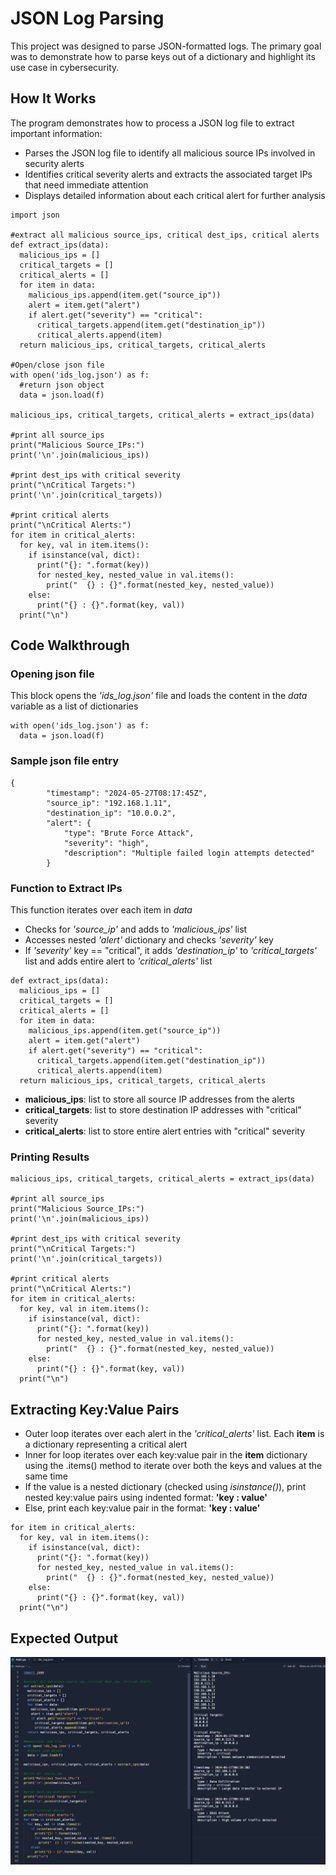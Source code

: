 # JSON Log Parsing
This project was designed to parse JSON-formatted logs. The primary goal was to demonstrate how to parse keys out of a dictionary and highlight its use case in cybersecurity. 

## How It Works
The program demonstrates how to process a JSON log file to extract important information:
- Parses the JSON log file to identify all malicious source IPs involved in security alerts
- Identifies critical severity alerts and extracts the associated target IPs that need immediate attention
- Displays detailed information about each critical alert for further analysis
```
import json

#extract all malicious source_ips, critical dest_ips, critical alerts
def extract_ips(data):
  malicious_ips = []
  critical_targets = []
  critical_alerts = []
  for item in data:
    malicious_ips.append(item.get("source_ip"))
    alert = item.get("alert")
    if alert.get("severity") == "critical":
      critical_targets.append(item.get("destination_ip"))
      critical_alerts.append(item)
  return malicious_ips, critical_targets, critical_alerts
  
#Open/close json file
with open('ids_log.json') as f:
  #return json object 
  data = json.load(f)

malicious_ips, critical_targets, critical_alerts = extract_ips(data)

#print all source_ips 
print("Malicious Source_IPs:")
print('\n'.join(malicious_ips))

#print dest_ips with critical severity
print("\nCritical Targets:")
print('\n'.join(critical_targets))

#print critical alerts
print("\nCritical Alerts:")
for item in critical_alerts:
  for key, val in item.items():
    if isinstance(val, dict):
      print("{}: ".format(key))
      for nested_key, nested_value in val.items():
        print("  {} : {}".format(nested_key, nested_value))
    else:
      print("{} : {}".format(key, val))
  print("\n")
```
  
## Code Walkthrough
### Opening json file 
This block opens the *'ids_log.json'* file and loads the content in the *data* variable as a list of dictionaries
```
with open('ids_log.json') as f: 
  data = json.load(f)
```

### Sample json file entry
```
{
        "timestamp": "2024-05-27T08:17:45Z",
        "source_ip": "192.168.1.11",
        "destination_ip": "10.0.0.2",
        "alert": {
            "type": "Brute Force Attack",
            "severity": "high",
            "description": "Multiple failed login attempts detected"
        }
```

### Function to Extract IPs
This function iterates over each item in *data* 
- Checks for *'source_ip'* and adds to *'malicious_ips'* list
- Accesses nested *'alert'* dictionary and checks *'severity'* key
- If *'severity'* key == "critical", it adds *'destination_ip'* to *'critical_targets'* list and adds entire alert to *'critical_alerts'* list
```
def extract_ips(data):
  malicious_ips = []
  critical_targets = []
  critical_alerts = []
  for item in data:
    malicious_ips.append(item.get("source_ip"))
    alert = item.get("alert")
    if alert.get("severity") == "critical":
      critical_targets.append(item.get("destination_ip"))
      critical_alerts.append(item)
  return malicious_ips, critical_targets, critical_alerts
```
- **malicious_ips**: list to store all source IP addresses from the alerts
- **critical_targets**: list to store destination IP addresses with "critical" severity
- **critical_alerts**: list to store entire alert entries with "critical" severity

### Printing Results
```
malicious_ips, critical_targets, critical_alerts = extract_ips(data)

#print all source_ips 
print("Malicious Source_IPs:")
print('\n'.join(malicious_ips))

#print dest_ips with critical severity
print("\nCritical Targets:")
print('\n'.join(critical_targets))

#print critical alerts
print("\nCritical Alerts:")
for item in critical_alerts:
  for key, val in item.items():
    if isinstance(val, dict):
      print("{}: ".format(key))
      for nested_key, nested_value in val.items():
        print("  {} : {}".format(nested_key, nested_value))
    else:
      print("{} : {}".format(key, val))
  print("\n")
```

## Extracting Key:Value Pairs
- Outer loop iterates over each alert in the *'critical_alerts'* list. Each **item** is a dictionary representing a critical alert
- Inner for loop iterates over each key:value pair in the **item** dictionary using the .items() method to iterate over both the keys and values at the same time
- If the value is a nested dictionary (checked using *isinstance()*), print nested key:value pairs using indented format: **'key : value'**
- Else, print each key:value pair in the format: **'key : value'**
```
for item in critical_alerts:
  for key, val in item.items():
    if isinstance(val, dict):
      print("{}: ".format(key))
      for nested_key, nested_value in val.items():
        print("  {} : {}".format(nested_key, nested_value))
    else:
      print("{} : {}".format(key, val))
  print("\n")
```

## Expected Output
![output](https://github.com/trixiahorner/json-log-parsing/blob/main/images/parsing_json.png?raw=true)
